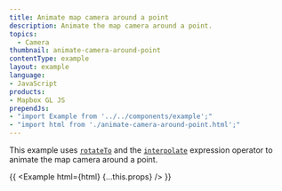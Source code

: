 ```yaml
---
title: Animate map camera around a point
description: Animate the map camera around a point.
topics:
  - Camera
thumbnail: animate-camera-around-point
contentType: example
layout: example
language:
- JavaScript
products:
- Mapbox GL JS
prependJs:
- "import Example from '../../components/example';"
- "import html from './animate-camera-around-point.html';"
---
```


This example uses [`rotateTo`](/mapbox-gl-js/api/map/#map#rotateto) and the [`interpolate`](/mapbox-gl-js/style-spec/expressions/#interpolate) expression operator to animate the map camera around a point.

{{ <Example html={html} {...this.props} /> }}
